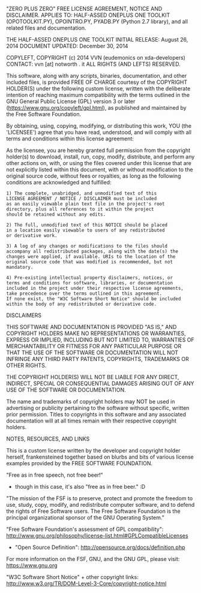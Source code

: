 "ZERO PLUS ZERO" FREE LICENSE AGREEMENT, NOTICE AND DISCLAIMER.
APPLIES TO: HALF-ASSED ONEPLUS ONE TOOLKIT (OPOTOOLKIT.PY), OPOINTRO.PY,
PYADB.PY (Python 2.7 library), and all related files and documentation.

THE HALF-ASSED ONEPLUS ONE TOOLKIT
INITIAL RELEASE: August 26, 2014
DOCUMENT UPDATED: December 30, 2014

COPYLEFT, COPYRIGHT (c) 2014 VVN
(eudemonics on xda-developers)
CONTACT: vvn [at] notworth . it
ALL RIGHTS (AND LEFTS) RESERVED.

This software, along with any scripts, binaries, documentation, and
other included files, is provided FREE OF CHARGE courtesy of the
COPYRIGHT HOLDER(S) under the following custom license, written with
the deliberate intention of reaching maximum compatibility with the
terms outlined in the GNU General Public License (GPL) version 3 or
later (https://www.gnu.org/copyleft/gpl.html), as published and
maintained by the Free Software Foundation.

By obtaining, using, copying, modifying, or distributing this work,
YOU (the 'LICENSEE') agree that you have read, understood, and will
comply with all terms and conditions within this license agreement:

As the licensee, you are hereby granted full permission from the
copyright holder(s) to download, install, run, copy, modify,
distribute, and perform any other actions on, with, or using the 
files covered under this license that are not explicitly listed
within this document, with or without modification to the original
source code, without fees or royalties, as long as the following 
conditions are acknowledged and fulfilled:

	1) The complete, unabridged, and unmodified text of this
	LICENSE AGREEMENT / NOTICE / DISCLAIMER must be included
	as an easily viewable plain text file in the project's root
	directory, plus all references to it within the project
	should be retained without any edits.
	
	2) The full, unmodified text of this NOTICE should be placed
	in a location easily viewable to users of any redistributed
	or derivative work.

    3) A log of any changes or modifications to the files should
    accompany all redistributed packages, along with the date(s) the
    changes were applied, if available. URIs to the location of the
    original source code that was modified is recommended, but not
    mandatory.
    
	4) Pre-existing intellectual property disclaimers, notices, or
	terms and conditions for software, libraries, or documentation
	included in the project under their respective license agreements,
	take precedence over the terms outlined in this agreement.
	If none exist, the "W3C Software Short Notice" should be included
	within the body of any redistributed or derivative code.
	

DISCLAIMERS

THIS SOFTWARE AND DOCUMENTATION IS PROVIDED "AS IS," AND COPYRIGHT
HOLDERS MAKE NO REPRESENTATIONS OR WARRANTIES, EXPRESS OR IMPLIED,
INCLUDING BUT NOT LIMITED TO, WARRANTIES OF MERCHANTABILITY OR FITNESS
FOR ANY PARTICULAR PURPOSE OR THAT THE USE OF THE SOFTWARE OR
DOCUMENTATION WILL NOT INFRINGE ANY THIRD PARTY PATENTS, COPYRIGHTS,
TRADEMARKS OR OTHER RIGHTS.

THE COPYRIGHT HOLDER(S) WILL NOT BE LIABLE FOR ANY DIRECT, INDIRECT,
SPECIAL OR CONSEQUENTIAL DAMAGES ARISING OUT OF ANY USE OF THE SOFTWARE OR
DOCUMENTATION.

The name and trademarks of copyright holders may NOT be used in
advertising or publicity pertaining to the software without specific,
written prior permission. Titles to copyrights in this software and any
associated documentation will at all times remain with their respective
copyright holders.


NOTES, RESOURCES, AND LINKS

This is a custom license written by the developer and copyright holder
herself, frankensteined together based on blurbs and bits of various
license examples provided by the FREE SOFTWARE FOUNDATION.

"Free as in free speech, not free beer!"
 - though in this case, it's also "free as in free beer." :D

"The mission of the FSF is to preserve, protect and promote the freedom
to use, study, copy, modify, and redistribute computer software, and to
defend the rights of Free Software users. The Free Software Foundation
is the principal organizational sponsor of the GNU Operating System."

"Free Software Foundation's assessment of GPL compatibility":
http://www.gnu.org/philosophy/license-list.html#GPLCompatibleLicenses

- "Open Source Definition":
http://opensource.org/docs/definition.php

For more information on the FSF, GNU, and the GNU GPL, please visit:
https://www.gnu.org

"W3C Software Short Notice" + other copyright links:
http://www.w3.org/TR/DOM-Level-3-Core/copyright-notice.html
